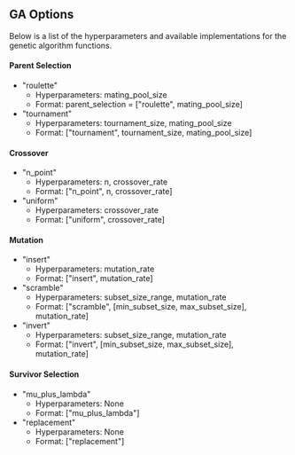 ## GA Options

Below is a list of the hyperparameters and available implementations for the genetic algorithm functions.

#### Parent Selection
- "roulette"
    - Hyperparameters: mating_pool_size
    - Format: parent_selection = ["roulette", mating_pool_size]
- "tournament"
    - Hyperparameters: tournament_size, mating_pool_size
    - Format: ["tournament", tournament_size, mating_pool_size]

#### Crossover
- "n_point"
    - Hyperparameters: n, crossover_rate
    - Format: ["n_point", n, crossover_rate]
- "uniform"
    - Hyperparameters: crossover_rate
    - Format: ["uniform", crossover_rate]

#### Mutation
- "insert"
    - Hyperparameters: mutation_rate
    - Format: ["insert", mutation_rate]
- "scramble"
    - Hyperparameters: subset_size_range, mutation_rate
    - Format: ["scramble", [min_subset_size, max_subset_size], mutation_rate]
- "invert"
    - Hyperparameters: subset_size_range, mutation_rate
    - Format: ["invert", [min_subset_size, max_subset_size], mutation_rate]

#### Survivor Selection
- "mu_plus_lambda"
    - Hyperparameters: None
    - Format: ["mu_plus_lambda"]
- "replacement"
    - Hyperparameters: None
    - Format: ["replacement"]
